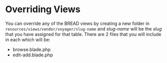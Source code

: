# Overriding Views

You can override any of the BREAD views by creating a new folder in `resources/views/vendor/voyager/slug-name` and _slug-name_ will be the _slug_ that you have assigned for that table. There are 2 files that you will include in each which will be:

* browse.blade.php
* edit-add.blade.php

